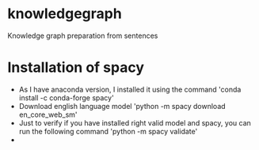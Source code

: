# knowledgegraph
Knowledge graph preparation from sentences

# Installation of spacy
- As I have anaconda version, I installed it using the command 'conda install -c conda-forge spacy' 
- Download english language model 'python -m spacy download en_core_web_sm'
- Just to verify if you have installed right valid model and spacy, you can run the following command 'python -m spacy validate'
- 